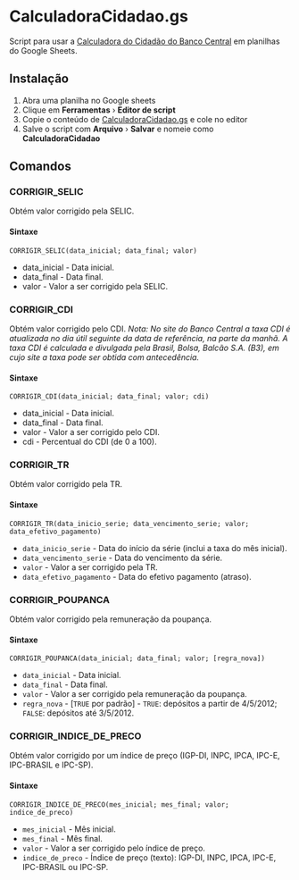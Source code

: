 # CalculadoraCidadao.gs

Script para usar a [Calculadora do Cidadão do Banco Central](https://www3.bcb.gov.br/CALCIDADAO/publico/exibirFormCorrecaoValores.do?method=exibirFormCorrecaoValores) em planilhas do Google Sheets.

## Instalação

1. Abra uma planilha no Google sheets 
2. Clique em **Ferramentas** &rsaquo; **Editor de script**
3. Copie o conteúdo de [CalculadoraCidadao.gs](CalculadoraCidadao.gs) e cole no editor
4. Salve o script com **Arquivo** &rsaquo; **Salvar** e nomeie como **CalculadoraCidadao**

## Comandos

### CORRIGIR_SELIC

Obtém valor corrigido pela SELIC.

#### Sintaxe

`CORRIGIR_SELIC(data_inicial; data_final; valor)`

 * data_inicial - Data inicial.
 * data_final - Data final.
 * valor - Valor a ser corrigido pela SELIC.

### CORRIGIR_CDI

Obtém valor corrigido pelo CDI.
*Nota: No site do Banco Central a taxa CDI é atualizada no dia útil seguinte da data de referência, na parte da manhã.  A taxa CDI é calculada e divulgada pela Brasil, Bolsa, Balcão S.A. (B3), em cujo site a taxa pode ser obtida com antecedência.*

#### Sintaxe

`CORRIGIR_CDI(data_inicial; data_final; valor; cdi)`

 * data_inicial - Data inicial.
 * data_final - Data final.
 * valor - Valor a ser corrigido pelo CDI.
 * cdi - Percentual do CDI (de 0 a 100).

### CORRIGIR_TR

Obtém valor corrigido pela TR.

#### Sintaxe

`CORRIGIR_TR(data_inicio_serie; data_vencimento_serie; valor; data_efetivo_pagamento)`

 * `data_inicio_serie` - Data do início da série (inclui a taxa do mês inicial).
 * `data_vencimento_serie` - Data do vencimento da série.
 * `valor` - Valor a ser corrigido pela TR.
 * `data_efetivo_pagamento` - Data do efetivo pagamento (atraso).

### CORRIGIR_POUPANCA

Obtém valor corrigido pela remuneração da poupança.

#### Sintaxe

`CORRIGIR_POUPANCA(data_inicial; data_final; valor; [regra_nova])`

 * `data_inicial` - Data inicial.
 * `data_final` - Data final.
 * `valor` - Valor a ser corrigido pela remuneração da poupança.
 * `regra_nova` - [`TRUE` por padrão] - `TRUE`: depósitos a partir de 4/5/2012; `FALSE`: depósitos até 3/5/2012.

### CORRIGIR_INDICE_DE_PRECO

Obtém valor corrigido por um índice de preço (IGP-DI, INPC, IPCA, IPC-E, IPC-BRASIL e IPC-SP).

#### Sintaxe

`CORRIGIR_INDICE_DE_PRECO(mes_inicial; mes_final; valor; indice_de_preco)`

 * `mes_inicial` - Mês inicial.
 * `mes_final` - Mês final.
 * `valor` - Valor a ser corrigido pelo índice de preço.
 * `indice_de_preco` - Índice de preço (texto): IGP-DI, INPC, IPCA, IPC-E, IPC-BRASIL ou IPC-SP.
